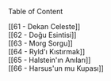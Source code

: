 ---
---  
  
Table of Content  
  
[[61 - Dekan Celeste]]  
[[62 - Doğu Esintisi]]  
[[63 - Morg Sorgu]]  
[[64 - Ryld'ı Kıstırmak]]  
[[65 - Halstein'ın Anıları]]  
[[66 - Harsus'un mu Kupası]]
